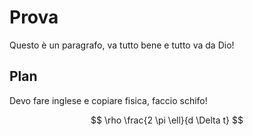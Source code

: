 # Prova

Questo è un paragrafo, va tutto bene e tutto va da Dio!

## Plan

Devo fare inglese e copiare fisica, faccio schifo!

$$
\rho \frac{2 \pi \ell}{d \Delta t}
$$

